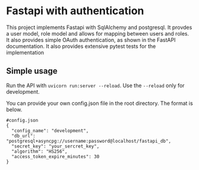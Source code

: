 # Fastapi with authentication

This project implements Fastapi with SqlAlchemy and postgresql. It provdes a user model, role model and allows for mapping between users and roles. It also provides simple OAuth authentication, as shown in the FastAPI documentation. It also provides extensive pytest tests for the implementation  

## Simple usage

Run the API with ```uvicorn run:server --reload```. Use the ```--reload``` only for development. 

You can provide your own config.json file in the root directory. The format is below.

```
#config.json
{
  "config_name": "development",
  "db_url": "postgresql+asyncpg://username:password@localhost/fastapi_db",
  "secret_key": "your_sercret_key",
  "algorithm": "HS256",
  "access_token_expire_minutes": 30
}
```
